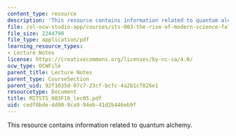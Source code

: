 ```yaml
---
content_type: resource
description: 'This resource contains information related to quantum alchemy. '
file: /ol-ocw-studio-app/courses/sts-003-the-rise-of-modern-science-fall-2010/cedf0bdedd909ca994eb41d2b446eb9f_MITSTS_003F10_lec05.pdf
file_size: 2244790
file_type: application/pdf
learning_resource_types:
- Lecture Notes
license: https://creativecommons.org/licenses/by-nc-sa/4.0/
ocw_type: OCWFile
parent_title: Lecture Notes
parent_type: CourseSection
parent_uid: 92f1035d-07c7-23cf-bcfc-4a2b1cf826e1
resourcetype: Document
title: MITSTS_003F10_lec05.pdf
uid: cedf0bde-dd90-9ca9-94eb-41d2b446eb9f
---
```

This resource contains information related to quantum alchemy. 